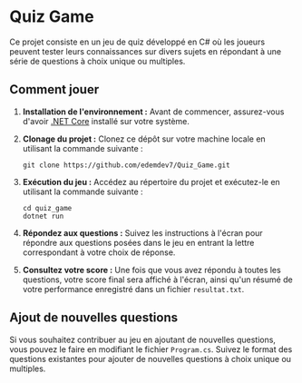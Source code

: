 # Quiz Game

Ce projet consiste en un jeu de quiz développé en C# où les joueurs peuvent tester leurs connaissances sur divers sujets en répondant à une série de questions à choix unique ou multiples.

## Comment jouer

1. **Installation de l'environnement :** Avant de commencer, assurez-vous d'avoir [.NET Core](https://dotnet.microsoft.com/download) installé sur votre système.

2. **Clonage du projet :** Clonez ce dépôt sur votre machine locale en utilisant la commande suivante :

    ```
    git clone https://github.com/edemdev7/Quiz_Game.git
    ```

3. **Exécution du jeu :** Accédez au répertoire du projet et exécutez-le en utilisant la commande suivante :

    ```
    cd quiz_game
    dotnet run
    ```

4. **Répondez aux questions :** Suivez les instructions à l'écran pour répondre aux questions posées dans le jeu en entrant la lettre correspondant à votre choix de réponse.

5. **Consultez votre score :** Une fois que vous avez répondu à toutes les questions, votre score final sera affiché à l'écran, ainsi qu'un résumé de votre performance enregistré dans un fichier `resultat.txt`.

## Ajout de nouvelles questions

Si vous souhaitez contribuer au jeu en ajoutant de nouvelles questions, vous pouvez le faire en modifiant le fichier `Program.cs`. Suivez le format des questions existantes pour ajouter de nouvelles questions à choix unique ou multiples.



